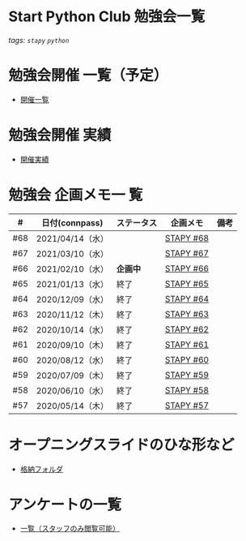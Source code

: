 # Start Python Club 勉強会一覧

###### tags: `stapy` `python`

# 勉強会開催 一覧（予定）

* [開催一覧](https://docs.google.com/spreadsheets/d/1YC4FWeqZzjfKASaIYPmDpNfsxQjzw-7EslyXKffiTZE/edit#gid=0)

# 勉強会開催 実績

* [開催実績](https://docs.google.com/spreadsheets/d/1wkh0gQT6w8POBrMH374xYbjWUVejh_X7B92ibMNqgOg/edit#gid=0)

# 勉強会 企画メモ一 覧

|#|日付(connpass)|ステータス|企画メモ|備考| 
|---|---|---|---|---|
|#68|2021/04/14（水）||[STAPY #68](/Stapy_068.md)
|#67|2021/03/10（水）||[STAPY #67](/Stapy_067.md)
|#66|2021/02/10（水）|**企画中**|[STAPY #66](/Stapy_066.md)
|#65|2021/01/13（水）|終了|[STAPY #65](/Stapy_065.md)
|#64|2020/12/09（水）|終了|[STAPY #64](/Stapy_064.md)
|#63|2020/11/12（木）|終了|[STAPY #63](Stapy_063.md)
|#62|2020/10/14（水）|終了|[STAPY #62](/Stapy_062.md)
|#61|2020/09/10（木）|終了|[STAPY #61](/Stapy_061.md)
|#60|2020/08/12（水）|終了|[STAPY #60](/Stapy_060.md)
|#59|2020/07/09（木）|終了|[STAPY #59](/Stapy_059.md)
|#58|2020/06/10（水）|終了|[STAPY #58](/Stapy_058.md)
|#57|2020/05/14（木）|終了|[STAPY #57](/Stapy_057.md)

# オープニングスライドのひな形など

* [格納フォルダ](https://drive.google.com/drive/folders/1RfyAOb4d0VEl-Td8lpl2mlSIzqiLJFFd)

# アンケートの一覧

* [一覧（スタッフのみ閲覧可能）](https://docs.google.com/spreadsheets/d/1EMr7zFc5-4EzkafQq9IeV8dSdninuMfBGXT_-Ol5zSU/edit#gid=1131540389)
